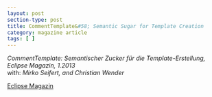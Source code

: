 ```yaml
---
layout: post
section-type: post
title: CommentTemplate&#58; Semantic Sugar for Template Creation
category: magazine article
tags: [ ]
---
```

_CommentTemplate&#58; Semantischer Zucker für die Template-Erstellung, Eclipse Magazin, 1.2013_
<br/>with: _Mirko Seifert, and Christian Wender_

<a href="https://jaxenter.de/magazine/eclipse-magazin">Eclipse Magazin</a>
